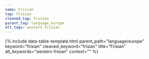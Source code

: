 ```yaml
---
name: Frisian
tag: frisian
cleaned_tag: frisian
parent_tag: language_europe
alt_tags: western frisian
---
```


{% include data-table-template.html 
  parent_path="language/europe" 
  keyword="frisian" 
  cleaned_keyword="frisian" 
  title="Frisian"
  alt_keywords="western frisian"
  context=""
%}

